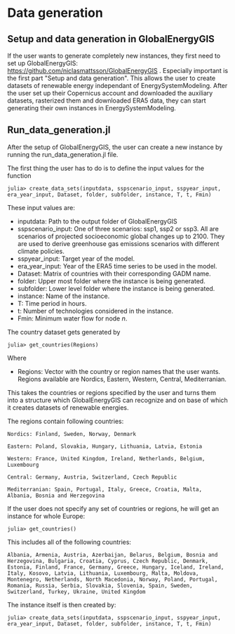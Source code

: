 # Data generation

## Setup and data generation in GlobalEnergyGIS

If the user wants to generate completely new instances, they first need to set up GlobalEnergyGIS: https://github.com/niclasmattsson/GlobalEnergyGIS . Especially important is the first part "Setup and data generation". This allows the user to create datasets of renewable energy independant of EnergySystemModeling. After the user set up their Copernicus account and downloaded the auxiliary datasets, rasterized them and downloaded ERA5 data, they can start generating their own instances in EnergySystemModeling.


## Run_data_generation.jl

After the setup of GlobalEnergyGIS, the user can create a new instance by running the run_data_generation.jl file. 

The first thing the user has to do is to define the input values for the function

```
julia> create_data_sets(inputdata, sspscenario_input, sspyear_input, era_year_input, Dataset, folder, subfolder, instance, T, t, Fmin)
```

These input values are:
* inputdata: Path to the output folder of GlobalEnergyGIS
* sspscenario_input: One of three scenarios: ssp1, ssp2 or ssp3. All are scenarios of projected socioeconomic global changes up to 2100. They are used to derive greenhouse gas emissions scenarios with different climate policies.
* sspyear_input: Target year of the model.
* era_year_input: Year of the ERA5 time series to be used in the model.
* Dataset: Matrix of countries with their corresponding GADM name.
* folder: Upper most folder where the instance is being generated.
* subfolder: Lower level folder where the instance is being generated.
* instance: Name of the instance.
* T: Time period in hours.
* t: Number of technologies considered in the instance.
* Fmin: Minimum water flow for node $n$.

The country dataset gets generated by

```@example get_countries
julia> get_countries(Regions)
```
Where 
* Regions: Vector with the country or region names that the user wants. Regions available are Nordics, Eastern, Western, Central, Mediterranian.
  
This takes the countries or regions specified by the user and turns them into a structure which GlobalEnergyGIS can recognize and on base of which it creates datasets of renewable energies.

The regions contain following countries:

```
Nordics: Finland, Sweden, Norway, Denmark
```
```
Eastern: Poland, Slovakia, Hungary, Lithuania, Latvia, Estonia
```
```
Western: France, United Kingdom, Ireland, Netherlands, Belgium, Luxembourg 
```
```
Central: Germany, Austria, Switzerland, Czech Republic
```
```
Mediterranian: Spain, Portugal, Italy, Greece, Croatia, Malta, Albania, Bosnia and Herzegovina
```


If the user does not specify any set of countries or regions, he will get an instance for whole Europe: 

```@example get_countries
julia> get_countries()
```

This includes all of the following countries:
```
Albania, Armenia, Austria, Azerbaijan, Belarus, Belgium, Bosnia and Herzegovina, Bulgaria, Croatia, Cyprus, Czech Republic, Denmark, Estonia, Finland, France, Germany, Greece, Hungary, Iceland, Ireland, Italy, Kosovo, Latvia, Lithuania, Luxembourg, Malta, Moldova, Montenegro, Netherlands, North Macedonia, Norway, Poland, Portugal, Romania, Russia, Serbia, Slovakia, Slovenia, Spain, Sweden, Switzerland, Turkey, Ukraine, United Kingdom
```

The instance itself is then created by: 
```@example create_data_sets
julia> create_data_sets(inputdata, sspscenario_input, sspyear_input, era_year_input, Dataset, folder, subfolder, instance, T, t, Fmin)
```



